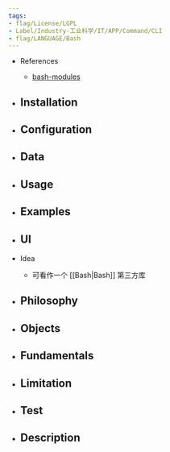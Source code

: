 ```yaml
---
tags:
- flag/License/LGPL
- Label/Industry-工业科学/IT/APP/Command/CLI
- flag/LANGUAGE/Bash
---
```


- References
    - [bash-modules](https://github.com/vlisivka/bash-modules)

- Installation
    - 

- Configuration
    - 

- Data
    - 

- Usage
    - 

- Examples
    - 

- UI
    - 

- Idea
    - 可看作一个 [[Bash|Bash]] 第三方库

- Philosophy
    - 

- Objects
    - 

- Fundamentals
    - 

- Limitation
    - 

- Test
    - 

- Description
    - 
